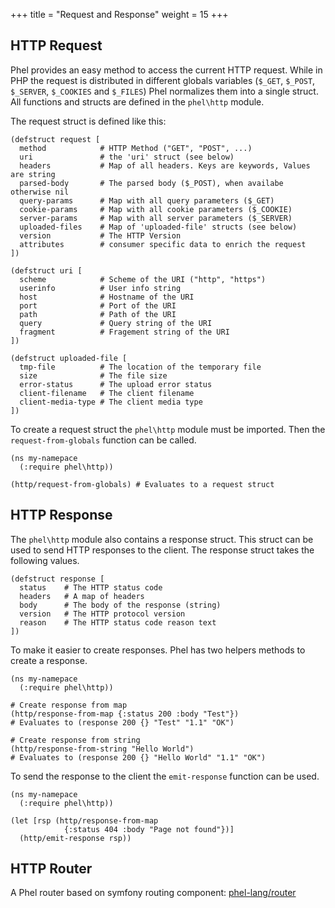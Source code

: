 +++
title = "Request and Response"
weight = 15
+++

## HTTP Request

Phel provides an easy method to access the current HTTP request. While in PHP the request is distributed in different globals variables (`$_GET`, `$_POST`, `$_SERVER`, `$_COOKIES` and `$_FILES`) Phel normalizes them into a single struct. All functions and structs are defined in the `phel\http` module.

The request struct is defined like this:

```phel
(defstruct request [
  method            # HTTP Method ("GET", "POST", ...)
  uri               # the 'uri' struct (see below)
  headers           # Map of all headers. Keys are keywords, Values are string
  parsed-body       # The parsed body ($_POST), when availabe otherwise nil
  query-params      # Map with all query parameters ($_GET)
  cookie-params     # Map with all cookie parameters ($_COOKIE)
  server-params     # Map with all server parameters ($_SERVER)
  uploaded-files    # Map of 'uploaded-file' structs (see below)
  version           # The HTTP Version
  attributes        # consumer specific data to enrich the request
])

(defstruct uri [
  scheme            # Scheme of the URI ("http", "https")
  userinfo          # User info string
  host              # Hostname of the URI
  port              # Port of the URI
  path              # Path of the URI
  query             # Query string of the URI
  fragment          # Fragement string of the URI
])

(defstruct uploaded-file [
  tmp-file          # The location of the temporary file
  size              # The file size
  error-status      # The upload error status
  client-filename   # The client filename
  client-media-type # The client media type
])
```

To create a request struct the `phel\http` module must be imported. Then the `request-from-globals` function can be called.

```phel
(ns my-namepace
  (:require phel\http))

(http/request-from-globals) # Evaluates to a request struct
```

## HTTP Response

The `phel\http` module also contains a response struct. This struct can be used to send HTTP responses to the client. The response struct takes the following values.

```phel
(defstruct response [
  status    # The HTTP status code
  headers   # A map of headers
  body      # The body of the response (string)
  version   # The HTTP protocol version
  reason    # The HTTP status code reason text
])
```

To make it easier to create responses. Phel has two helpers methods to create a response.

```phel
(ns my-namepace
  (:require phel\http))

# Create response from map
(http/response-from-map {:status 200 :body "Test"})
# Evaluates to (response 200 {} "Test" "1.1" "OK")

# Create response from string
(http/response-from-string "Hello World")
# Evaluates to (response 200 {} "Hello World" "1.1" "OK")
```

To send the response to the client the `emit-response` function can be used.

```phel
(ns my-namepace
  (:require phel\http))

(let [rsp (http/response-from-map
            {:status 404 :body "Page not found"})]
  (http/emit-response rsp))
```

## HTTP Router

A Phel router based on symfony routing component: [phel-lang/router](https://github.com/phel-lang/router)
